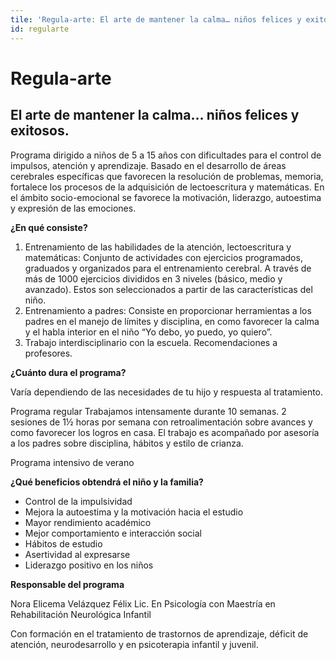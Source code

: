```yaml
---
tile: 'Regula-arte: El arte de mantener la calma… niños felices y exitosos.'
id: regularte
---
```

# Regula-arte

## El arte de mantener la calma… niños felices y exitosos.

Programa dirigido a niños de 5 a 15 años con dificultades para el control de impulsos, atención y aprendizaje. Basado en el desarrollo de áreas cerebrales específicas que favorecen la resolución de problemas, memoria, fortalece los procesos de la adquisición de lectoescritura y matemáticas. En el ámbito socio-emocional se favorece la motivación, liderazgo, autoestima y expresión de las emociones.

**¿En qué consiste?**

1. Entrenamiento de las habilidades de la atención, lectoescritura y matemáticas: Conjunto de actividades  con ejercicios programados, graduados y organizados para el entrenamiento cerebral. A través de más de 1000 ejercicios divididos en 3 niveles (básico, medio y avanzado). Estos son seleccionados a partir de las características del niño.
2. Entrenamiento a padres: Consiste en proporcionar herramientas a los padres en el manejo de límites y disciplina, en como favorecer la calma y el habla interior en el niño “Yo debo, yo puedo, yo quiero”.
3. Trabajo interdisciplinario con la escuela. Recomendaciones a profesores.

**¿Cuánto dura el programa?**

Varía dependiendo de las necesidades de tu hijo y respuesta al tratamiento.


Programa regular
Trabajamos intensamente durante 10 semanas. 2 sesiones de 1½ horas por semana con retroalimentación sobre avances y como favorecer los logros en casa.
El trabajo es acompañado por asesoría a los padres sobre disciplina, hábitos y estilo de crianza.

Programa intensivo de verano

**¿Qué beneficios obtendrá el niño y la familia?**

* Control de la impulsividad
* Mejora la autoestima y la motivación hacia el estudio
* Mayor rendimiento académico
* Mejor comportamiento e interacción social
* Hábitos de estudio
* Asertividad al expresarse
* Liderazgo positivo en los niños

**Responsable del programa**

Nora Elicema Velázquez Félix
Lic. En Psicología con Maestría en Rehabilitación Neurológica Infantil

Con formación en el tratamiento de trastornos de aprendizaje, déficit de atención, neurodesarrollo y en psicoterapia infantil y juvenil.
